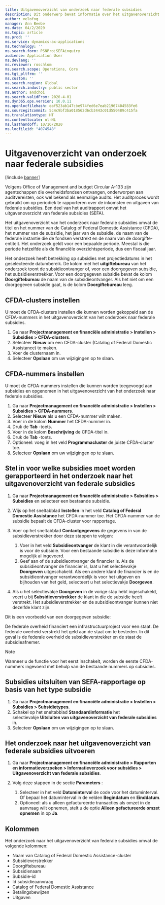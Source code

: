 ```yaml
---
title: Uitgavenoverzicht van onderzoek naar federale subsidies
description: Dit onderwerp bevat informatie over het uitgavenoverzicht van onderzoek naar federale subsidies.
author: velofog
manager: Ann Beebe
ms.date: 04/2/2020
ms.topic: article
ms.prod: ''
ms.service: dynamics-ax-applications
ms.technology: ''
ms.search.form: PSNProjSEFAinquiry
audience: Application User
ms.devlang: ''
ms.reviewer: roschlom
ms.search.scope: Operations, Core
ms.tgt_pltfrm: ''
ms.custom: ''
ms.search.region: Global
ms.search.industry: public sector
ms.author: andchoi
ms.search.validFrom: 2020-4-01
ms.dyn365.ops.version: 10.0.11
ms.openlocfilehash: eaf523ab147cbe974fed6e7eab21967404583fe6
ms.sourcegitcommit: 5c4c9bf3ba018562d6cb3443c01d550489c415fa
ms.translationtype: HT
ms.contentlocale: nl-NL
ms.lasthandoff: 10/16/2020
ms.locfileid: "4074548"
---
```

# <a name="schedule-of-expenditures-of-federal-awards-inquiry"></a>Uitgavenoverzicht van onderzoek naar federale subsidies

[!include [banner](../includes/banner.md)]

Volgens Office of Management and budget Circular A-133 zijn agentschappen die overheidsfondsen ontvangen, onderworpen aan auditvereisten, ook wel bekend als eenmalige audits. Het auditproces wordt gebruikt om op periodiek te rapporteren over de inkomsten en uitgaven van federale subsidies. Een deel van het auditrapport omvat het uitgavenoverzicht van federale subsidies (SEFA).

Het uitgavenoverzicht van het onderzoek naar federale subsidies omvat de titel en het nummer van de Catalog of Federal Domestic Assistance (CFDA), het nummer van de subsidie, het jaar van de subsidie, de naam van de federale instantie die de fondsen verstrekt en de naam van de doorgifte-entiteit. Het onderzoek geldt voor een bepaalde periode. Meestal is die periode hetzelfde als de financiële overzichtsperiode, dus een fiscaal jaar.

Het onderzoek heeft betrekking op subsidies met projectiedatums in het geselecteerde datumbereik. De kolom met het **uitgiftebureau** van het onderzoek toont de subsidieontvanger of, voor een doorgegeven subsidie, het subsidieverstrekker. Voor een doorgegeven subsidie bevat de kolom **Doorgiftebureau** de naam van de subsidieontvanger. Als het niet om een doorgegeven subsidie gaat, is de kolom **Doorgiftebureau** leeg.

## <a name="set-up-the-cfda-clusters"></a>CFDA-clusters instellen

U moet de CFDA-clusters instellen die kunnen worden gekoppeld aan de CFDA-nummers in het uitgavenoverzicht van het onderzoek naar federale subsidies.

1. Ga naar **Projectmanagement en financiële administratie \> Instellen \> Subsidies \> CFDA-clusters**.
2. Selecteer **Nieuw** om een CFDA-cluster (Catalog of Federal Domestic Assistance) te maken.
3. Voer de clusternaam in.
4. Selecteer **Opslaan** om uw wijzigingen op te slaan.

## <a name="set-up-cfda-numbers"></a>CFDA-nummers instellen

U moet de CFDA-nummers instellen die kunnen worden toegevoegd aan subsidies en opgenomen in het uitgavenoverzicht van het onderzoek naar federale subsidies.

1. Ga naar **Projectmanagement en financiële administratie \> Instellen \> Subsidies \> CFDA-nummers**.
2. Selecteer **Nieuw** als u een CFDA-nummer wilt maken.
3. Voer in de kolom **Nummer** het CFDA-nummer in.
4. Druk de **Tab** -toets.
5. Voer in de kolom **Beschrijving** de CFDA-titel in.
6. Druk de **Tab** -toets.
7. Optioneel: voeg in het veld **Programmacluster** de juiste CFDA-cluster toe.
8. Selecteer **Opslaan** om uw wijzigingen op te slaan.

## <a name="set-up-grants-to-report-for-the-schedule-of-expenditures-of-federal-awards-inquiry"></a>Stel in voor welke subsidies moet worden gerapporteerd in het onderzoek naar het uitgavenoverzicht van federale subsidies

1. Ga naar **Projectmanagement en financiële administratie \> Subsidies \> Subsidies** en selecteer een bestaande subsidie.
2. Wijs op het sneltabblad **Instellen** in het veld **Catalog of Federal Domestic Assistance** het CFDA-nummer toe. Het CFDA-nummer van de subsidie bepaalt de CFDA-cluster voor rapportage.
3. Voer op het sneltabblad **Contactgegevens** de gegevens in van de subsidieverstrekker door deze stappen te volgen:

    1. Voer in het veld **Subsidieontvanger** de klant in die verantwoordelijk is voor de subsidie. Voor een bestaande subsidie is deze informatie mogelijk al ingevoerd.
    2. Geef aan of de subsidieontvanger de financier is. Als de subsidieontvanger de financier is, laat u het selectievakje **Doorgeven** uitgeschakeld. Als een andere klant de financier is en de subsidieontvanger verantwoordelijk is voor het uitgeven en bijhouden van het geld, selecteert u het selectievakje **Doorgeven**.

4. Als u het selectievakje **Doorgeven** in de vorige stap hebt ingeschakeld, voert u bij **Subsidieverstrekker** de klant in die de subsidie heeft verstrekt. Het subsidieverstrekker en de subsidieontvanger kunnen niet dezelfde klant zijn.

Dit is een voorbeeld van een doorgegeven subsidie:

De federale overheid financiert een infrastructuurproject voor een staat. De federale overheid verstrekt het geld aan de staat om te besteden. In dit geval is de federale overheid de subsidieverstrekker en de staat de subsidieafnemer.

> [!NOTE] 
> Wanneer u de functie voor het eerst inschakelt, worden de eerste CFDA-nummers ingevoerd met behulp van de bestaande nummers op subsidies.

## <a name="exclude-grants-from-sefa-reporting-based-on-the-grant-type"></a>Subsidies uitsluiten van SEFA-rapportage op basis van het type subsidie

1. Ga naar **Projectmanagement en financiële administratie \> Instellen \> Subsidies \> Subsidietypes**.
2. Schakel op het sneltabblad **Standaardinformatie** het selectievakje **Uitsluiten van uitgavenoverzicht van federale subsidies** in.
3. Selecteer **Opslaan** om uw wijzigingen op te slaan.

## <a name="run-the-schedule-of-expenditures-of-federal-awards-inquiry"></a>Het onderzoek naar het uitgavenoverzicht van federale subsidies uitvoeren

1. Ga naar **Projectmanagement en financiële administratie \> Rapporten en informatieverzoeken \> Informatieverzoek voor subsidies \> Uitgavenoverzicht van federale subsidies**.
2. Volg deze stappen in de sectie **Parameters** :

    1. Selecteer in het veld **Datuminterval** de code voor het datuminterval. Of bepaal het datuminterval in de velden **Begindatum** en **Einddatum**.
    2. Optioneel: als u alleen gefactureerde transacties als omzet in de aanvraag wilt opnemen, stelt u de optie **Alleen gefactureerde omzet opnemen** in op **Ja**.

## <a name="columns"></a>Kolommen

Het onderzoek naar het uitgavenoverzicht van federale subsidies omvat de volgende kolommen:

- Naam van Catalog of Federal Domestic Assistance-cluster
- Subsidieverstrekker
- Doorgiftebureau
- Subsidienaam
- Subsidie-id
- Id subsidieaanvraag
- Catalog of Federal Domestic Assistance
- Betalingsbewijzen
- Uitgaven
